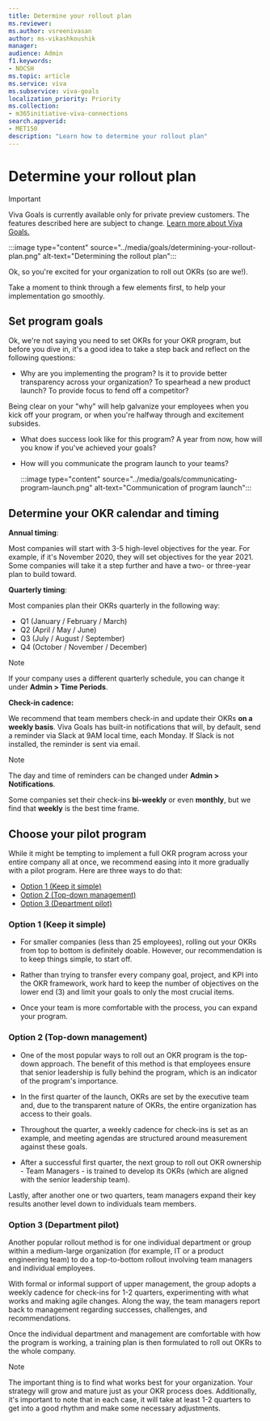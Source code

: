 ```yaml
---
title: Determine your rollout plan
ms.reviewer: 
ms.author: vsreenivasan
author: ms-vikashkoushik
manager: 
audience: Admin
f1.keywords:
- NOCSH
ms.topic: article
ms.service: viva
ms.subservice: viva-goals
localization_priority: Priority
ms.collection:  
- m365initiative-viva-connections  
search.appverid:
- MET150
description: "Learn how to determine your rollout plan"
---
```


# Determine your rollout plan

> [!IMPORTANT]
> Viva Goals is currently available only for private preview customers. The features described here are subject to change. [Learn more about Viva Goals.](https://go.microsoft.com/fwlink/?linkid=2189933)

:::image type="content" source="../media/goals/determining-your-rollout-plan.png" alt-text="Determining the rollout plan":::

Ok, so you're excited for your organization to roll out OKRs (so are we!).

Take a moment to think through a few elements first, to help your implementation go smoothly.

## Set program goals

Ok, we're not saying you need to set OKRs for your OKR program, but before you dive in, it's a good idea to take a step back and reflect on the following questions:

- Why are you implementing the program? Is it to provide better transparency across your organization? To spearhead a new product launch? To provide focus to fend off a competitor?

Being clear on your "why" will help galvanize your employees when you kick off your program, or when you're halfway through and excitement subsides.

- What does success look like for this program? A year from now, how will you know if you've achieved your goals?

- How will you communicate the program launch to your teams?

  :::image type="content" source="../media/goals/communicating-program-launch.png" alt-text="Communication of program launch":::
  
## Determine your OKR calendar and timing

**Annual timing**:

Most companies will start with 3-5 high-level objectives for the year. For example, if it's November 2020, they will set objectives for the year 2021. Some companies will take it a step further and have a two- or three-year plan to build toward.

**Quarterly timing**:

Most companies plan their OKRs quarterly in the following way:

- Q1 (January / February / March)
- Q2 (April / May / June)
- Q3 (July / August / September)
- Q4 (October / November / December)

> [!NOTE]
> If your company uses a different quarterly schedule, you can change it under **Admin > Time Periods**.

**Check-in cadence:**

We recommend that team members check-in and update their OKRs **on a weekly basis**. Viva Goals has built-in notifications that will, by default, send a reminder via Slack at 9AM local time, each Monday. If Slack is not installed, the reminder is sent via email.

> [!NOTE]
> The day and time of reminders can be changed under **Admin > Notifications**.

Some companies set their check-ins **bi-weekly** or even **monthly**, but we find that **weekly** is the best time frame.

## Choose your pilot program

While it might be tempting to implement a full OKR program across your entire company all at once, we recommend easing into it more gradually with a pilot program. Here are three ways to do that:

- [Option 1 (Keep it simple)](#option-1-keep-it-simple)
- [Option 2 (Top-down management)](#option-2-top-down-management)
- [Option 3 (Department pilot)](#option-3-department-pilot)

### Option 1 (Keep it simple)

- For smaller companies (less than 25 employees), rolling out your OKRs from top to bottom is definitely doable. However, our recommendation is to keep things simple, to start off.

- Rather than trying to transfer every company goal, project, and KPI into the OKR framework, work hard to keep the number of objectives on the lower end (3) and limit your goals to only the most crucial items.

- Once your team is more comfortable with the process, you can expand your program.

### Option 2 (Top-down management)

- One of the most popular ways to roll out an OKR program is the top-down approach. The benefit of this method is that employees ensure that senior leadership is fully behind the program, which is an indicator of the program's importance.

- In the first quarter of the launch, OKRs are set by the executive team and, due to the transparent nature of OKRs, the entire organization has access to their goals.

- Throughout the quarter, a weekly cadence for check-ins is set as an example, and meeting agendas are structured around measurement against these goals.

- After a successful first quarter, the next group to roll out OKR ownership - Team Managers - is trained to develop its OKRs (which are aligned with the senior leadership team). 

Lastly, after another one or two quarters, team managers expand their key results another level down to individuals team members.

### Option 3 (Department pilot)

Another popular rollout method is for one individual department or group within a medium-large organization (for example, IT or a product engineering team) to do a top-to-bottom rollout involving team managers and individual employees.

With formal or informal support of upper management, the group adopts a weekly cadence for check-ins for 1-2 quarters, experimenting with what works and making agile changes. Along the way, the team managers report back to management regarding successes, challenges, and recommendations.

Once the individual department and management are comfortable with how the program is working, a training plan is then formulated to roll out OKRs to the whole company.

> [!NOTE]
> The important thing is to find what works best for your organization. Your strategy will grow and mature just as your OKR process does. Additionally, it's important to note that in each case, it will take at least 1-2 quarters to get into a good rhythm and make some necessary adjustments.

